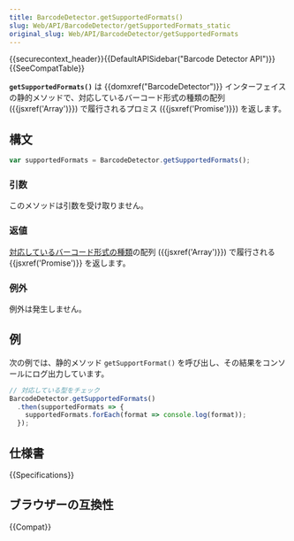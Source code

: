 ```yaml
---
title: BarcodeDetector.getSupportedFormats()
slug: Web/API/BarcodeDetector/getSupportedFormats_static
original_slug: Web/API/BarcodeDetector/getSupportedFormats
---
```


{{securecontext_header}}{{DefaultAPISidebar("Barcode Detector API")}}{{SeeCompatTable}}

**`getSupportedFormats()`** は {{domxref("BarcodeDetector")}} インターフェイスの静的メソッドで、対応しているバーコード形式の種類の配列 ({{jsxref('Array')}}) で履行されるプロミス ({{jsxref('Promise')}}) を返します。

## 構文

```js
var supportedFormats = BarcodeDetector.getSupportedFormats();
```

### 引数

このメソッドは引数を受け取りません。

### 返値

[対応しているバーコード形式の種類](/ja/docs/Web/API/Barcode_Detection_API#対応しているバーコード形式)の配列 ({{jsxref('Array')}}) で履行される {{jsxref('Promise')}} を返します。

### 例外

例外は発生しません。

## 例

次の例では、静的メソッド `getSupportFormat()` を呼び出し、その結果をコンソールにログ出力しています。

```js
// 対応している型をチェック
BarcodeDetector.getSupportedFormats()
  .then(supportedFormats => {
    supportedFormats.forEach(format => console.log(format));
  });
```

## 仕様書

{{Specifications}}

## ブラウザーの互換性

{{Compat}}
